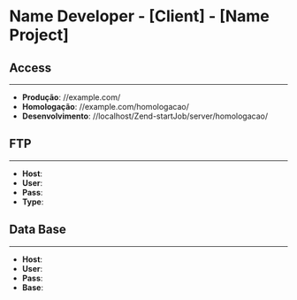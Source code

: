 Name Developer - [Client] - [Name Project]
======================================================


## Access
------------
* __Produção__: //example.com/
* __Homologação__: //example.com/homologacao/
* __Desenvolvimento__: //localhost/Zend-startJob/server/homologacao/



## FTP
------------
* __Host__: 
* __User__: 
* __Pass__: 
* __Type__: 



## Data Base
------------
* __Host__: 
* __User__: 
* __Pass__: 
* __Base__: 